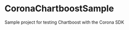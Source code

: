 CoronaChartboostSample
======================

Sample project for testing Chartboost with the Corona SDK
